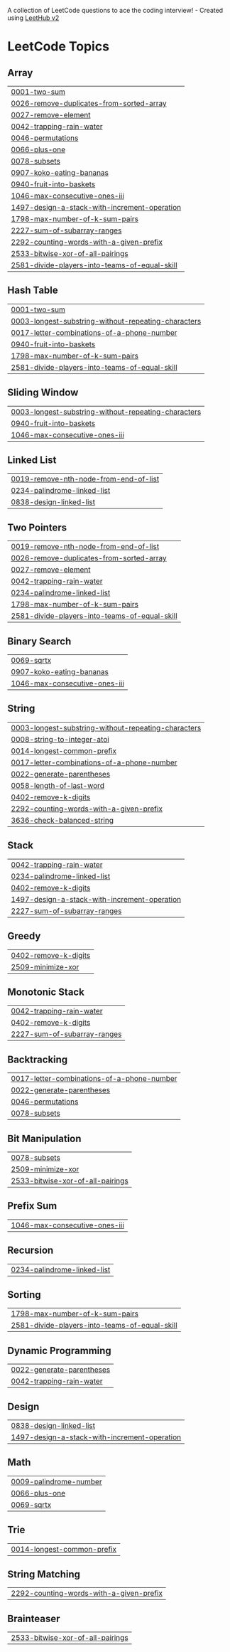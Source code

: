 A collection of LeetCode questions to ace the coding interview! - Created using [LeetHub v2](https://github.com/arunbhardwaj/LeetHub-2.0)
<!---LeetCode Topics Start-->
# LeetCode Topics
## Array
|  |
| ------- |
| [0001-two-sum](https://github.com/guruvedhanth-s/Leetcode-problems/tree/master/0001-two-sum) |
| [0026-remove-duplicates-from-sorted-array](https://github.com/guruvedhanth-s/Leetcode-problems/tree/master/0026-remove-duplicates-from-sorted-array) |
| [0027-remove-element](https://github.com/guruvedhanth-s/Leetcode-problems/tree/master/0027-remove-element) |
| [0042-trapping-rain-water](https://github.com/guruvedhanth-s/Leetcode-problems/tree/master/0042-trapping-rain-water) |
| [0046-permutations](https://github.com/guruvedhanth-s/Leetcode-problems/tree/master/0046-permutations) |
| [0066-plus-one](https://github.com/guruvedhanth-s/Leetcode-problems/tree/master/0066-plus-one) |
| [0078-subsets](https://github.com/guruvedhanth-s/Leetcode-problems/tree/master/0078-subsets) |
| [0907-koko-eating-bananas](https://github.com/guruvedhanth-s/Leetcode-problems/tree/master/0907-koko-eating-bananas) |
| [0940-fruit-into-baskets](https://github.com/guruvedhanth-s/Leetcode-problems/tree/master/0940-fruit-into-baskets) |
| [1046-max-consecutive-ones-iii](https://github.com/guruvedhanth-s/Leetcode-problems/tree/master/1046-max-consecutive-ones-iii) |
| [1497-design-a-stack-with-increment-operation](https://github.com/guruvedhanth-s/Leetcode-problems/tree/master/1497-design-a-stack-with-increment-operation) |
| [1798-max-number-of-k-sum-pairs](https://github.com/guruvedhanth-s/Leetcode-problems/tree/master/1798-max-number-of-k-sum-pairs) |
| [2227-sum-of-subarray-ranges](https://github.com/guruvedhanth-s/Leetcode-problems/tree/master/2227-sum-of-subarray-ranges) |
| [2292-counting-words-with-a-given-prefix](https://github.com/guruvedhanth-s/Leetcode-problems/tree/master/2292-counting-words-with-a-given-prefix) |
| [2533-bitwise-xor-of-all-pairings](https://github.com/guruvedhanth-s/Leetcode-problems/tree/master/2533-bitwise-xor-of-all-pairings) |
| [2581-divide-players-into-teams-of-equal-skill](https://github.com/guruvedhanth-s/Leetcode-problems/tree/master/2581-divide-players-into-teams-of-equal-skill) |
## Hash Table
|  |
| ------- |
| [0001-two-sum](https://github.com/guruvedhanth-s/Leetcode-problems/tree/master/0001-two-sum) |
| [0003-longest-substring-without-repeating-characters](https://github.com/guruvedhanth-s/Leetcode-problems/tree/master/0003-longest-substring-without-repeating-characters) |
| [0017-letter-combinations-of-a-phone-number](https://github.com/guruvedhanth-s/Leetcode-problems/tree/master/0017-letter-combinations-of-a-phone-number) |
| [0940-fruit-into-baskets](https://github.com/guruvedhanth-s/Leetcode-problems/tree/master/0940-fruit-into-baskets) |
| [1798-max-number-of-k-sum-pairs](https://github.com/guruvedhanth-s/Leetcode-problems/tree/master/1798-max-number-of-k-sum-pairs) |
| [2581-divide-players-into-teams-of-equal-skill](https://github.com/guruvedhanth-s/Leetcode-problems/tree/master/2581-divide-players-into-teams-of-equal-skill) |
## Sliding Window
|  |
| ------- |
| [0003-longest-substring-without-repeating-characters](https://github.com/guruvedhanth-s/Leetcode-problems/tree/master/0003-longest-substring-without-repeating-characters) |
| [0940-fruit-into-baskets](https://github.com/guruvedhanth-s/Leetcode-problems/tree/master/0940-fruit-into-baskets) |
| [1046-max-consecutive-ones-iii](https://github.com/guruvedhanth-s/Leetcode-problems/tree/master/1046-max-consecutive-ones-iii) |
## Linked List
|  |
| ------- |
| [0019-remove-nth-node-from-end-of-list](https://github.com/guruvedhanth-s/Leetcode-problems/tree/master/0019-remove-nth-node-from-end-of-list) |
| [0234-palindrome-linked-list](https://github.com/guruvedhanth-s/Leetcode-problems/tree/master/0234-palindrome-linked-list) |
| [0838-design-linked-list](https://github.com/guruvedhanth-s/Leetcode-problems/tree/master/0838-design-linked-list) |
## Two Pointers
|  |
| ------- |
| [0019-remove-nth-node-from-end-of-list](https://github.com/guruvedhanth-s/Leetcode-problems/tree/master/0019-remove-nth-node-from-end-of-list) |
| [0026-remove-duplicates-from-sorted-array](https://github.com/guruvedhanth-s/Leetcode-problems/tree/master/0026-remove-duplicates-from-sorted-array) |
| [0027-remove-element](https://github.com/guruvedhanth-s/Leetcode-problems/tree/master/0027-remove-element) |
| [0042-trapping-rain-water](https://github.com/guruvedhanth-s/Leetcode-problems/tree/master/0042-trapping-rain-water) |
| [0234-palindrome-linked-list](https://github.com/guruvedhanth-s/Leetcode-problems/tree/master/0234-palindrome-linked-list) |
| [1798-max-number-of-k-sum-pairs](https://github.com/guruvedhanth-s/Leetcode-problems/tree/master/1798-max-number-of-k-sum-pairs) |
| [2581-divide-players-into-teams-of-equal-skill](https://github.com/guruvedhanth-s/Leetcode-problems/tree/master/2581-divide-players-into-teams-of-equal-skill) |
## Binary Search
|  |
| ------- |
| [0069-sqrtx](https://github.com/guruvedhanth-s/Leetcode-problems/tree/master/0069-sqrtx) |
| [0907-koko-eating-bananas](https://github.com/guruvedhanth-s/Leetcode-problems/tree/master/0907-koko-eating-bananas) |
| [1046-max-consecutive-ones-iii](https://github.com/guruvedhanth-s/Leetcode-problems/tree/master/1046-max-consecutive-ones-iii) |
## String
|  |
| ------- |
| [0003-longest-substring-without-repeating-characters](https://github.com/guruvedhanth-s/Leetcode-problems/tree/master/0003-longest-substring-without-repeating-characters) |
| [0008-string-to-integer-atoi](https://github.com/guruvedhanth-s/Leetcode-problems/tree/master/0008-string-to-integer-atoi) |
| [0014-longest-common-prefix](https://github.com/guruvedhanth-s/Leetcode-problems/tree/master/0014-longest-common-prefix) |
| [0017-letter-combinations-of-a-phone-number](https://github.com/guruvedhanth-s/Leetcode-problems/tree/master/0017-letter-combinations-of-a-phone-number) |
| [0022-generate-parentheses](https://github.com/guruvedhanth-s/Leetcode-problems/tree/master/0022-generate-parentheses) |
| [0058-length-of-last-word](https://github.com/guruvedhanth-s/Leetcode-problems/tree/master/0058-length-of-last-word) |
| [0402-remove-k-digits](https://github.com/guruvedhanth-s/Leetcode-problems/tree/master/0402-remove-k-digits) |
| [2292-counting-words-with-a-given-prefix](https://github.com/guruvedhanth-s/Leetcode-problems/tree/master/2292-counting-words-with-a-given-prefix) |
| [3636-check-balanced-string](https://github.com/guruvedhanth-s/Leetcode-problems/tree/master/3636-check-balanced-string) |
## Stack
|  |
| ------- |
| [0042-trapping-rain-water](https://github.com/guruvedhanth-s/Leetcode-problems/tree/master/0042-trapping-rain-water) |
| [0234-palindrome-linked-list](https://github.com/guruvedhanth-s/Leetcode-problems/tree/master/0234-palindrome-linked-list) |
| [0402-remove-k-digits](https://github.com/guruvedhanth-s/Leetcode-problems/tree/master/0402-remove-k-digits) |
| [1497-design-a-stack-with-increment-operation](https://github.com/guruvedhanth-s/Leetcode-problems/tree/master/1497-design-a-stack-with-increment-operation) |
| [2227-sum-of-subarray-ranges](https://github.com/guruvedhanth-s/Leetcode-problems/tree/master/2227-sum-of-subarray-ranges) |
## Greedy
|  |
| ------- |
| [0402-remove-k-digits](https://github.com/guruvedhanth-s/Leetcode-problems/tree/master/0402-remove-k-digits) |
| [2509-minimize-xor](https://github.com/guruvedhanth-s/Leetcode-problems/tree/master/2509-minimize-xor) |
## Monotonic Stack
|  |
| ------- |
| [0042-trapping-rain-water](https://github.com/guruvedhanth-s/Leetcode-problems/tree/master/0042-trapping-rain-water) |
| [0402-remove-k-digits](https://github.com/guruvedhanth-s/Leetcode-problems/tree/master/0402-remove-k-digits) |
| [2227-sum-of-subarray-ranges](https://github.com/guruvedhanth-s/Leetcode-problems/tree/master/2227-sum-of-subarray-ranges) |
## Backtracking
|  |
| ------- |
| [0017-letter-combinations-of-a-phone-number](https://github.com/guruvedhanth-s/Leetcode-problems/tree/master/0017-letter-combinations-of-a-phone-number) |
| [0022-generate-parentheses](https://github.com/guruvedhanth-s/Leetcode-problems/tree/master/0022-generate-parentheses) |
| [0046-permutations](https://github.com/guruvedhanth-s/Leetcode-problems/tree/master/0046-permutations) |
| [0078-subsets](https://github.com/guruvedhanth-s/Leetcode-problems/tree/master/0078-subsets) |
## Bit Manipulation
|  |
| ------- |
| [0078-subsets](https://github.com/guruvedhanth-s/Leetcode-problems/tree/master/0078-subsets) |
| [2509-minimize-xor](https://github.com/guruvedhanth-s/Leetcode-problems/tree/master/2509-minimize-xor) |
| [2533-bitwise-xor-of-all-pairings](https://github.com/guruvedhanth-s/Leetcode-problems/tree/master/2533-bitwise-xor-of-all-pairings) |
## Prefix Sum
|  |
| ------- |
| [1046-max-consecutive-ones-iii](https://github.com/guruvedhanth-s/Leetcode-problems/tree/master/1046-max-consecutive-ones-iii) |
## Recursion
|  |
| ------- |
| [0234-palindrome-linked-list](https://github.com/guruvedhanth-s/Leetcode-problems/tree/master/0234-palindrome-linked-list) |
## Sorting
|  |
| ------- |
| [1798-max-number-of-k-sum-pairs](https://github.com/guruvedhanth-s/Leetcode-problems/tree/master/1798-max-number-of-k-sum-pairs) |
| [2581-divide-players-into-teams-of-equal-skill](https://github.com/guruvedhanth-s/Leetcode-problems/tree/master/2581-divide-players-into-teams-of-equal-skill) |
## Dynamic Programming
|  |
| ------- |
| [0022-generate-parentheses](https://github.com/guruvedhanth-s/Leetcode-problems/tree/master/0022-generate-parentheses) |
| [0042-trapping-rain-water](https://github.com/guruvedhanth-s/Leetcode-problems/tree/master/0042-trapping-rain-water) |
## Design
|  |
| ------- |
| [0838-design-linked-list](https://github.com/guruvedhanth-s/Leetcode-problems/tree/master/0838-design-linked-list) |
| [1497-design-a-stack-with-increment-operation](https://github.com/guruvedhanth-s/Leetcode-problems/tree/master/1497-design-a-stack-with-increment-operation) |
## Math
|  |
| ------- |
| [0009-palindrome-number](https://github.com/guruvedhanth-s/Leetcode-problems/tree/master/0009-palindrome-number) |
| [0066-plus-one](https://github.com/guruvedhanth-s/Leetcode-problems/tree/master/0066-plus-one) |
| [0069-sqrtx](https://github.com/guruvedhanth-s/Leetcode-problems/tree/master/0069-sqrtx) |
## Trie
|  |
| ------- |
| [0014-longest-common-prefix](https://github.com/guruvedhanth-s/Leetcode-problems/tree/master/0014-longest-common-prefix) |
## String Matching
|  |
| ------- |
| [2292-counting-words-with-a-given-prefix](https://github.com/guruvedhanth-s/Leetcode-problems/tree/master/2292-counting-words-with-a-given-prefix) |
## Brainteaser
|  |
| ------- |
| [2533-bitwise-xor-of-all-pairings](https://github.com/guruvedhanth-s/Leetcode-problems/tree/master/2533-bitwise-xor-of-all-pairings) |
<!---LeetCode Topics End-->